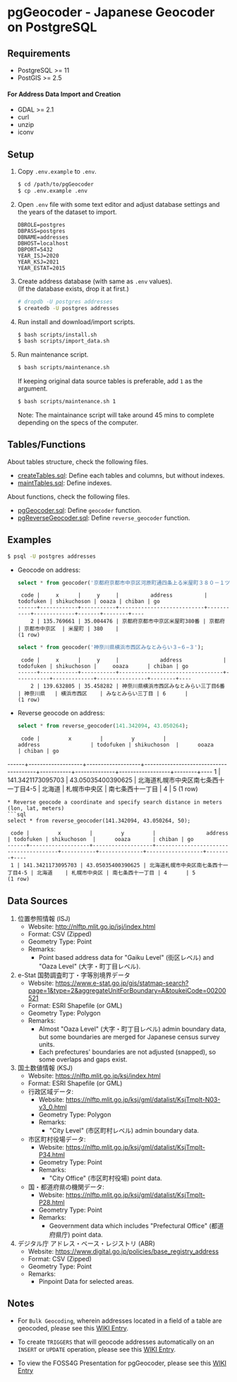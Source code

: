 # pgGeocoder - Japanese Geocoder on PostgreSQL

## Requirements

* PostgreSQL >= 11
* PostGIS >= 2.5
#### For Address Data Import and Creation
* GDAL >= 2.1
* curl
* unzip
* iconv

## Setup

1. Copy `.env.example` to `.env`.
   ```bash
   $ cd /path/to/pgGeocoder
   $ cp .env.example .env
   ```
2. Open `.env` file with some text editor and adjust database settings and the years of the dataset to import.
   ```
   DBROLE=postgres
   DBPASS=postgres
   DBNAME=addresses
   DBHOST=localhost
   DBPORT=5432
   YEAR_ISJ=2020
   YEAR_KSJ=2021
   YEAR_ESTAT=2015
   ```
3. Create address database (with same as `.env` values).  
   (If the database exists, drop it at first.)
   ```bash
   # dropdb -U postgres addresses
   $ createdb -U postgres addresses
   ```
4. Run install and download/import scripts.
   ```bash
   $ bash scripts/install.sh
   $ bash scripts/import_data.sh
   ```
5. Run maintenance script.
   ```bash
   $ bash scripts/maintenance.sh
   ```
   If keeping original data source tables is preferable, add `1` as the argument.
   ```bash
   $ bash scripts/maintenance.sh 1
   ```

   Note: The maintainance script will take around 45 mins to complete depending on the specs of the computer.

## Tables/Functions

About tables structure, check the following files.
* [createTables.sql](sql/createTables.sql): Define each tables and columns, but without indexes.
* [maintTables.sql](sql/maintTables.sql): Define indexes.

About functions, check the following files.
* [pgGeocoder.sql](sql/pgGeocoder.sql): Define `geocoder` function.
* [pgReverseGeocoder.sql](sql/pgReverseGeocoder.sql): Define `reverse_geocoder` function.

## Examples

```bash
$ psql -U postgres addresses
```

* Geocode on address:
   ```sql
   select * from geocoder('京都府京都市中京区河原町通四条上る米屋町３８０－１ツジクラビル１階');
   ```
   ```
    code |     x      |     y     |          address          | todofuken | shikuchoson | ooaza | chiban | go 
   ------+------------+-----------+---------------------------+-----------+-------------+-------+--------+----
       2 | 135.769661 | 35.004476 | 京都府京都市中京区米屋町380番 | 京都府     | 京都市中京区  | 米屋町 | 380    | 
   (1 row)
   ```
   ```sql
   select * from geocoder('神奈川県横浜市西区みなとみらい３−６−３');
   ```
   ```
    code |     x      |     y     |             address             | todofuken | shikuchoson |     ooaza      | chiban | go 
   ------+------------+-----------+---------------------------------+-----------+-------------+----------------+--------+----
       2 | 139.632805 | 35.458282 | 神奈川県横浜市西区みなとみらい三丁目6番 | 神奈川県   | 横浜市西区    | みなとみらい三丁目 | 6      | 
   (1 row)
   ```
* Reverse geocode on address:
   ```sql
   select * from reverse_geocoder(141.342094, 43.050264);
   ```
   
   ```
    code |         x         |         y         |                address                | todofuken | shikuchoson  |      ooaza       | chiban | go 
------+-------------------+-------------------+---------------------------------------+-----------+--------------+------------------+--------+----
    1 | 141.3421173095703 | 43.05035400390625 | 北海道札幌市中央区南七条西十一丁目4-5 | 北海道    | 札幌市中央区 | 南七条西十一丁目 | 4      | 5
(1 row)
   ```
* Reverse geocode a coordinate and specify search distance in meters (lon, lat, meters)
   ```sql
   select * from reverse_geocoder(141.342094, 43.050264, 50);
   ```
   
   ```
    code |         x         |         y         |                address                | todofuken | shikuchoson  |      ooaza       | chiban | go 
------+-------------------+-------------------+---------------------------------------+-----------+--------------+------------------+--------+----
    1 | 141.3421173095703 | 43.05035400390625 | 北海道札幌市中央区南七条西十一丁目4-5 | 北海道    | 札幌市中央区 | 南七条西十一丁目 | 4      | 5
(1 row)
   ```

## Data Sources

1. 位置参照情報 (ISJ)  
   - Website: http://nlftp.mlit.go.jp/isj/index.html
   - Format: CSV (Zipped)
   - Geometry Type: Point
   - Remarks:
      - Point based address data for "Gaiku Level" (街区レベル) and "Oaza Level" (大字・町丁目レベル).
2. e-Stat 国勢調査町丁・字等別境界データ
   - Website: https://www.e-stat.go.jp/gis/statmap-search?page=1&type=2&aggregateUnitForBoundary=A&toukeiCode=00200521
   - Format: ESRI Shapefile (or GML)
   - Geometry Type: Polygon
   - Remarks:
      - Almost "Oaza Level" (大字・町丁目レベル) admin boundary data, but some boundaries are merged for Japanese census survey units.
      - Each prefectures' boundaries are not adjusted (snapped), so some overlaps and gaps exist.
3. 国土数値情報 (KSJ)
   - Website: https://nlftp.mlit.go.jp/ksj/index.html
   - Format: ESRI Shapefile (or GML)
   - 行政区域データ:
      - Website: https://nlftp.mlit.go.jp/ksj/gml/datalist/KsjTmplt-N03-v3_0.html
      - Geometry Type: Polygon
      - Remarks:
         - "City Level" (市区町村レベル) admin boundary data.
   - 市区町村役場データ:
      - Website: https://nlftp.mlit.go.jp/ksj/gml/datalist/KsjTmplt-P34.html
      - Geometry Type: Point
      - Remarks:
         - "City Office" (市区町村役場) point data.
   - 国・都道府県の機関データ:
      - Website: https://nlftp.mlit.go.jp/ksj/gml/datalist/KsjTmplt-P28.html
      - Geometry Type: Point
      - Remarks:
         - Geovernment data which includes "Prefectural Office" (都道府県庁) point data.
4. デジタル庁 アドレス・ベース・レジストリ (ABR)
      - Website: https://www.digital.go.jp/policies/base_registry_address
      - Format: CSV (Zipped)
      - Geometry Type: Point
      - Remarks:
         - Pinpoint Data for selected areas.

## Notes    
    
* For `Bulk Geocoding`, wherein addresses located in a field of a table are geocoded, please see this [WIKI Entry](https://github.com/mbasa/pgGeocoder/wiki/bulk_geocoding).

* To create `TRIGGERS` that will geocode addresses automatically on an `INSERT` or `UPDATE` operation, please see this [WIKI Entry](https://github.com/mbasa/pgGeocoder/wiki/Creating-Triggers-for-the-Geocoder).

* To view the FOSS4G Presentation for pgGeocoder, please see this [WIKI Entry](https://github.com/mbasa/pgGeocoder/wiki/pgGeocoder-FOSS4G-Presentation)
